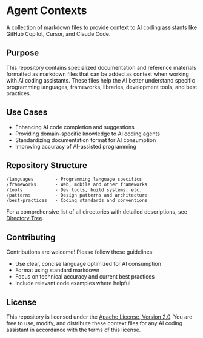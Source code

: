 # Agent Contexts

A collection of markdown files to provide context to AI coding assistants like GitHub Copilot, Cursor, and Claude Code.

## Purpose

This repository contains specialized documentation and reference materials formatted as markdown files that can be added as context when working with AI coding assistants. These files help the AI better understand specific programming languages, frameworks, libraries, development tools, and best practices.

## Use Cases

- Enhancing AI code completion and suggestions
- Providing domain-specific knowledge to AI coding agents
- Standardizing documentation format for AI consumption
- Improving accuracy of AI-assisted programming

## Repository Structure

```
/languages        - Programming language specifics
/frameworks       - Web, mobile and other frameworks
/tools            - Dev tools, build systems, etc.
/patterns         - Design patterns and architecture
/best-practices   - Coding standards and conventions
```

For a comprehensive list of all directories with detailed descriptions, see [Directory Tree](./directory-tree.md).

## Contributing

Contributions are welcome! Please follow these guidelines:
- Use clear, concise language optimized for AI consumption
- Format using standard markdown
- Focus on technical accuracy and current best practices
- Include relevant code examples where helpful

## License

This repository is licensed under the [Apache License, Version 2.0](./LICENSE). You are free to use, modify, and distribute these context files for any AI coding assistant in accordance with the terms of this license.
